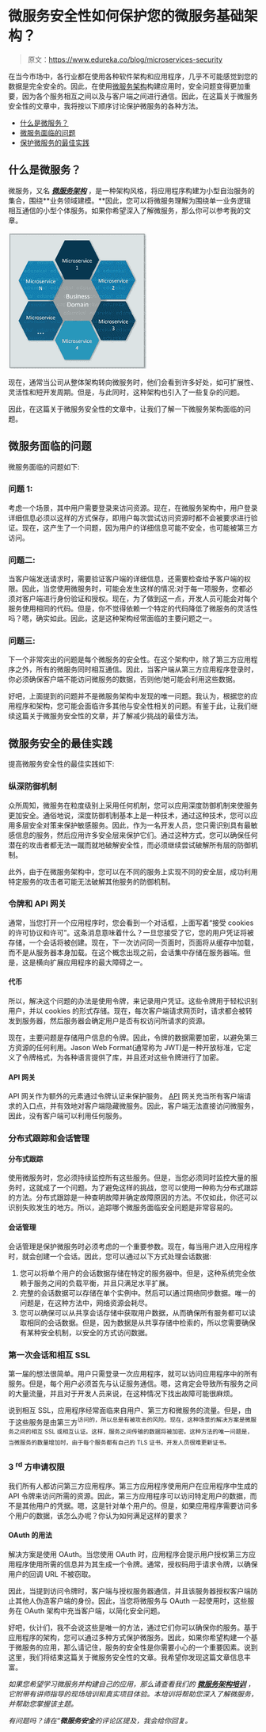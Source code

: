 # 微服务安全性如何保护您的微服务基础架构？

> 原文：<https://www.edureka.co/blog/microservices-security>

在当今市场中，各行业都在使用各种软件架构和应用程序，几乎不可能感觉到您的数据是完全安全的。因此，在使用[微服务架构](https://www.edureka.co/blog/what-is-microservices/)构建应用时，安全问题变得更加重要，因为各个服务相互之间以及与客户端之间进行通信。因此，在这篇关于微服务安全性的文章中，我将按以下顺序讨论保护微服务的各种方法。

*   [什么是微服务？](#microservices)
*   [微服务面临的问题](#problemsfacedinmicroservices)
*   [保护微服务的最佳实践](#securitymeasures)

## **什么是微服务？**

微服务，又名 [***微服务架构***](https://www.edureka.co/blog/microservice-architecture/) ，是一种架构风格，将应用程序构建为小型自治服务的集合，围绕**业务领域建模。**因此，您可以将微服务理解为围绕单一业务逻辑相互通信的小型个体服务。如果你希望深入了解微服务，那么你可以参考我的文章。

![What are Microservices - Microservice Security - Edureka](img/4fb9045910fdee12d18ab7fda005eacc.png)

现在，通常当公司从整体架构转向微服务时，他们会看到许多好处，如可扩展性、灵活性和短开发周期。但是，与此同时，这种架构也引入了一些复杂的问题。

因此，在这篇关于微服务安全性的文章中，让我们了解一下微服务架构面临的问题。

## **微服务面临的问题**

微服务面临的问题如下:

### **问题 1:**

考虑一个场景，其中用户需要登录来访问资源。现在，在微服务架构中，用户登录详细信息必须以这样的方式保存，即用户每次尝试访问资源时都不会被要求进行验证。现在，这产生了一个问题，因为用户的详细信息可能不安全，也可能被第三方访问。

### **问题二:**

当客户端发送请求时，需要验证客户端的详细信息，还需要检查给予客户端的权限。因此，当您使用微服务时，可能会发生这样的情况:对于每一项服务，您都必须对客户端进行身份验证和授权。现在，为了做到这一点，开发人员可能会对每个服务使用相同的代码。但是，你不觉得依赖一个特定的代码降低了微服务的灵活性吗？嗯，确实如此。因此，这是这种架构经常面临的主要问题之一。

### **问题三:**

下一个非常突出的问题是每个微服务的安全性。在这个架构中，除了第三方应用程序之外，所有的微服务同时相互通信。因此，当客户端从第三方应用程序登录时，你必须确保客户端不能访问微服务的数据，否则他/她可能会利用这些数据。

好吧，上面提到的问题并不是微服务架构中发现的唯一问题。我认为，根据您的应用程序和架构，您可能会面临许多其他与安全性相关的问题。有鉴于此，让我们继续这篇关于微服务安全性的文章，并了解减少挑战的最佳方法。

## **微服务安全的最佳实践**

提高微服务安全性的最佳实践如下:

### **纵深防御机制**

众所周知，微服务在粒度级别上采用任何机制，您可以应用深度防御机制来使服务更加安全。通俗地说，深度防御机制基本上是一种技术，通过这种技术，您可以应用多层安全对策来保护敏感服务。因此，作为一名开发人员，您只需识别具有最敏感信息的服务，然后应用许多安全层来保护它们。通过这种方式，您可以确保任何潜在的攻击者都无法一蹴而就地破解安全性，而必须继续尝试破解所有层的防御机制。

此外，由于在微服务架构中，您可以在不同的服务上实现不同的安全层，成功利用特定服务的攻击者可能无法破解其他服务的防御机制。

### **令牌和 API 网关**

通常，当您打开一个应用程序时，您会看到一个对话框，上面写着“接受 cookies 的许可协议和许可”。这条消息意味着什么？一旦您接受了它，您的用户凭证将被存储，一个会话将被创建。现在，下一次访问同一页面时，页面将从缓存中加载，而不是从服务器本身加载。在这个概念出现之前，会话集中存储在服务器端。但是，这是横向扩展应用程序的最大障碍之一。

#### **代币**

所以，解决这个问题的办法是使用令牌，来记录用户凭证。这些令牌用于轻松识别用户，并以 cookies 的形式存储。现在，每次客户端请求网页时，请求都会被转发到服务器，然后服务器会确定用户是否有权访问所请求的资源。

现在，主要问题是存储用户信息的令牌。因此，令牌的数据需要加密，以避免第三方资源的任何利用。Jason Web Format(通常称为 JWT)是一种开放标准，它定义了令牌格式，为各种语言提供了库，并且还对这些令牌进行了加密。

#### **API 网关**

API 网关作为额外的元素通过令牌认证来保护服务。 [API](https://www.edureka.co/blog/what-is-rest-api/) 网关充当所有客户端请求的入口点，并有效地对客户端隐藏微服务。因此，客户端无法直接访问微服务，因此，没有客户端可以利用任何服务。

### **分布式跟踪和会话管理**

#### **分布式跟踪**

使用微服务时，您必须持续监控所有这些服务。但是，当您必须同时监控大量的服务时，这就成了一个问题。为了避免这样的挑战，您可以使用一种称为分布式跟踪的方法。分布式跟踪是一种查明故障并确定故障原因的方法。不仅如此，你还可以识别失败发生的地方。所以，追踪哪个微服务面临安全问题是非常容易的。

#### **会话管理**

会话管理是保护微服务时必须考虑的一个重要参数。现在，每当用户进入应用程序时，就会创建一个会话。因此，您可以通过以下方式处理会话数据:

1.  您可以将单个用户的会话数据存储在特定的服务器中。但是，这种系统完全依赖于服务之间的负载平衡，并且只满足水平扩展。
2.  完整的会话数据可以存储在单个实例中。然后可以通过网络同步数据。唯一的问题是，在这种方法中，网络资源会耗尽。
3.  您可以确保可以从共享会话存储中获取用户数据，从而确保所有服务都可以读取相同的会话数据。但是，因为数据是从共享存储中检索的，所以您需要确保有某种安全机制，以安全的方式访问数据。

### **第一次会话和相互 SSL**

第一届的想法很简单。用户只需登录一次应用程序，就可以访问应用程序中的所有服务。但是，每个用户必须首先与认证服务通信。嗯，这肯定会导致所有服务之间的大量流量，并且对于开发人员来说，在这种情况下找出故障可能很麻烦。

说到相互 SSL，应用程序经常面临来自用户、第三方和微服务的流量。但是，由于这些服务是由第三方<sup>访问的，所以总是有被攻击的风险。现在，这种场景的解决方案是微服务之间的相互 SSL 或相互认证。这样，服务之间传输的数据将被加密。这种方法的唯一问题是，当微服务的数量增加时，由于每个服务都有自己的 TLS 证书，开发人员很难更新证书。</sup>

### **3 <sup>rd</sup> 方申请权限**

我们所有人都访问第三方应用程序。第三方应用程序使用用户在应用程序中生成的 API 令牌来访问所需的资源。因此，第三方应用程序可以访问特定用户的数据，而不是其他用户的凭据。嗯，这是针对单个用户的。但是，如果应用程序需要访问多个用户的数据，该怎么办呢？你认为如何满足这样的要求？

#### **OAuth 的用法**

解决方案是使用 OAuth。当您使用 OAuth 时，应用程序会提示用户授权第三方应用程序使用所需的信息并为其生成一个令牌。通常，授权码用于请求令牌，以确保用户的回调 URL 不被窃取。

因此，当提到访问令牌时，客户端与授权服务器通信，并且该服务器授权客户端防止其他人伪造客户端的身份。因此，当您将微服务与 OAuth 一起使用时，这些服务在 OAuth 架构中充当客户端，以简化安全问题。

好吧，伙计们，我不会说这些是唯一的方法，通过它们你可以确保你的服务。基于应用程序的架构，您可以通过多种方式保护微服务。因此，如果你希望构建一个基于微服务的应用，那么请记住，服务的安全性是你需要小心的一个重要因素。说到这里，我们将结束这篇关于微服务安全性的文章。我希望你发现这篇文章信息丰富。

*如果您希望学习微服务并构建自己的应用，那么请查看我们的 **[微服务架构培训](https://www.edureka.co/microservices-architecture-training)** ，它附带有讲师指导的现场培训和真实项目体验。本培训将帮助您深入了解微服务，并帮助您掌握该主题。*

*有问题吗？请在“**微服务安全**的评论区提及，我会给你回复。*